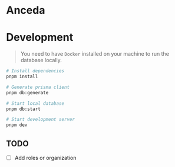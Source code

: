 # Anceda

# Development

> You need to have `Docker` installed on your machine to run the database locally.

```bash
# Install dependencies
pnpm install

# Generate prisma client
pnpm db:generate

# Start local database
pnpm db:start

# Start development server
pnpm dev
```

## TODO

- [ ] Add roles or organization
